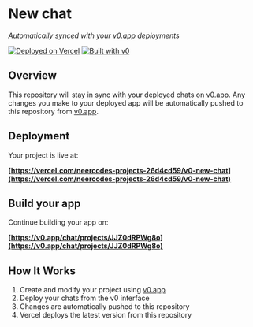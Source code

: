 # New chat

*Automatically synced with your [v0.app](https://v0.app) deployments*

[![Deployed on Vercel](https://img.shields.io/badge/Deployed%20on-Vercel-black?style=for-the-badge&logo=vercel)](https://vercel.com/neercodes-projects-26d4cd59/v0-new-chat)
[![Built with v0](https://img.shields.io/badge/Built%20with-v0.app-black?style=for-the-badge)](https://v0.app/chat/projects/JJZ0dRPWg8o)

## Overview

This repository will stay in sync with your deployed chats on [v0.app](https://v0.app).
Any changes you make to your deployed app will be automatically pushed to this repository from [v0.app](https://v0.app).

## Deployment

Your project is live at:

**[https://vercel.com/neercodes-projects-26d4cd59/v0-new-chat](https://vercel.com/neercodes-projects-26d4cd59/v0-new-chat)**

## Build your app

Continue building your app on:

**[https://v0.app/chat/projects/JJZ0dRPWg8o](https://v0.app/chat/projects/JJZ0dRPWg8o)**

## How It Works

1. Create and modify your project using [v0.app](https://v0.app)
2. Deploy your chats from the v0 interface
3. Changes are automatically pushed to this repository
4. Vercel deploys the latest version from this repository
